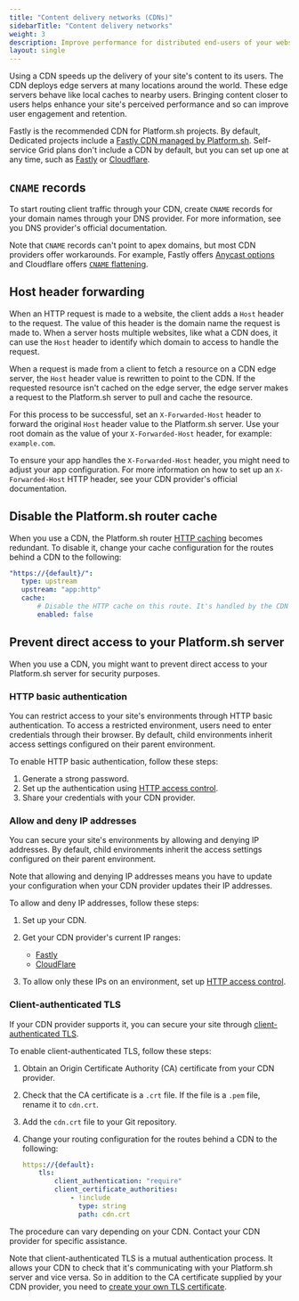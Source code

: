 ```yaml
---
title: "Content delivery networks (CDNs)"
sidebarTitle: "Content delivery networks"
weight: 3
description: Improve performance for distributed end-users of your website with a content delivery network (CDN).
layout: single
---
```

 
Using a CDN speeds up the delivery of your site's content to its users.
The CDN deploys edge servers at many locations around the world.
These edge servers behave like local caches to nearby users.
Bringing content closer to users helps enhance your site's perceived performance
and so can improve user engagement and retention.

Fastly is the recommended CDN for Platform.sh projects.
By default, Dedicated projects include a [Fastly CDN managed by Platform.sh](./managed-fastly.md).
Self-service Grid plans don't include a CDN by default, but you can set up one at any time,
such as [Fastly](./fastly.md) or [Cloudflare](./cloudflare.md).

## `CNAME` records

To start routing client traffic through your CDN,
create `CNAME` records for your domain names through your DNS provider.
For more information, see you DNS provider's official documentation.

Note that `CNAME` records can't point to apex domains,
but most CDN providers offer workarounds.
For example, Fastly offers [Anycast options](./fastly.md#3-handle-apex-domains) 
and Cloudflare offers [`CNAME` flattening](./cloudflare.md#3-handle-apex-domains).

## Host header forwarding

When an HTTP request is made to a website, the client adds a `Host` header to the request. 
The value of this header is the domain name the request is made to. 
When a server hosts multiple websites, like what a CDN does,
it can use the `Host` header to identify which domain to access to handle the request.

When a request is made from a client to fetch a resource on a CDN edge server, 
the `Host` header value is rewritten to point to the CDN. 
If the requested resource isn't cached on the edge server, 
the edge server makes a request to the Platform.sh server to pull and cache the resource.

For this process to be successful, 
set an `X-Forwarded-Host` header to forward the original `Host` header value to the Platform.sh server.
Use your root domain as the value of your `X-Forwarded-Host` header, 
for example: `example.com`.

To ensure your app handles the `X-Forwarded-Host` header,
you might need to adjust your app configuration.
For more information on how to set up an `X-Forwarded-Host` HTTP header, 
see your CDN provider's official documentation.

## Disable the Platform.sh router cache
 
When you use a CDN, the Platform.sh router [HTTP caching](../../define-routes/cache.md) becomes redundant.
To disable it, change your cache configuration for the routes behind a CDN to the following:
 
```yaml {location=".platform/routes.yaml"}
"https://{default}/":
   type: upstream
   upstream: "app:http"
   cache:
       # Disable the HTTP cache on this route. It's handled by the CDN instead.
       enabled: false
```
 
## Prevent direct access to your Platform.sh server
 
When you use a CDN, you might want to prevent direct access to your Platform.sh server for security purposes.
 
### HTTP basic authentication
 
You can restrict access to your site's environments through HTTP basic authentication.
To access a restricted environment, users need to enter credentials through their browser.
By default, child environments inherit access settings configured on their parent environment.

To enable HTTP basic authentication, 
follow these steps:

1. Generate a strong password.
2. Set up the authentication using [HTTP access control](../../environments/http-access-control.md#use-a-username-and-password).
3. Share your credentials with your CDN provider.
 
### Allow and deny IP addresses
 
You can secure your site's environments by allowing and denying IP addresses.
By default, child environments inherit the access settings configured on their parent environment.
 
Note that allowing and denying IP addresses means you have to update your configuration 
when your CDN provider updates their IP addresses.
 
To allow and deny IP addresses, follow these steps:
 
1.  Set up your CDN.

2.  Get your CDN provider's current IP ranges:
    - [Fastly](https://docs.fastly.com/en/guides/accessing-fastlys-ip-ranges) 
    - [CloudFlare](https://www.cloudflare.com/ips/)

3.  To allow only these IPs on an environment, 
   set up [HTTP access control](../../environments/http-access-control.md#filter-ip-addresses).
 
### Client-authenticated TLS
 
If your CDN provider supports it, 
you can secure your site through [client-authenticated TLS](../../define-routes/https.md#client-authenticated-tls).

To enable client-authenticated TLS, follow these steps:
 
1.  Obtain an Origin Certificate Authority (CA) certificate from your CDN provider.

2.  Check that the CA certificate is a `.crt` file.
   If the file is a `.pem` file, rename it to `cdn.crt`.

3.  Add the `cdn.crt` file to your Git repository.

4.  Change your routing configuration for the routes behind a CDN to the following:

    ```yaml {location=".platform/routes.yaml"}
    https://{default}:
        tls:
            client_authentication: "require"
            client_certificate_authorities:
                - !include
                  type: string
                  path: cdn.crt
    ```

The procedure can vary depending on your CDN.
Contact your CDN provider for specific assistance.

Note that client-authenticated TLS is a mutual authentication process.
It allows your CDN to check that it's communicating with your Platform.sh server
and vice versa.
So in addition to the CA certificate supplied by your CDN provider,
you need to [create your own TLS certificate](../../define-routes/https.md#lets-encrypt).